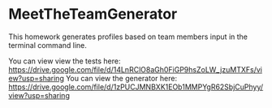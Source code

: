 # MeetTheTeamGenerator
This homework generates profiles based on team members input in the terminal command line. 

You can view view the tests here: https://drive.google.com/file/d/14LnRClO8aGh0FiGP9hsZoLW_jzuMTXFs/view?usp=sharing
You can view the generator here: https://drive.google.com/file/d/1zPUCJMNBXK1EOb1MMPYgR62SbjCuPhyy/view?usp=sharing
